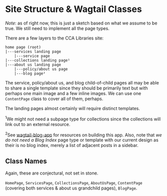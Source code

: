 # Site Structure & Wagtail Classes

_Note_: as of right now, this is just a sketch based on what we assume to be true. We still need to implement all the page types.

There are a few layers to the CCA Libraries site:

```
home page (root)
|---services landing page
    |---service page
|---collections landing page¹
|---about us landing page
    |---policy/about us page
    |---blog page²
```

The service, policy/about us, and blog child-of-child pages all may be able to share a single template since they should be primarily text but with perhaps one main image and a few inline images. We can use one `ContentPage` class to cover all of them, perhaps.

The landing pages almost certainly will require distinct templates.

<sup>1</sup>We might not need a subpage type for collections since the collections will link out to an external resource.

<sup>2</sup>See [wagtail-blog-app](https://github.com/Tivix/wagtail-blog-app) for resources on building this app. Also, note that _we do not need a Blog Index_ page type or template with our current design as their is no blog index, merely a list of adjacent posts in a sidebar.

## Class Names

Again, these are conjectural, not set in stone.

`HomePage`, `ServicesPage`, `CollectionsPage`, `AboutUsPage`, `ContentPage` (covering both services & about us grandchild pages), `BlogPage`.
